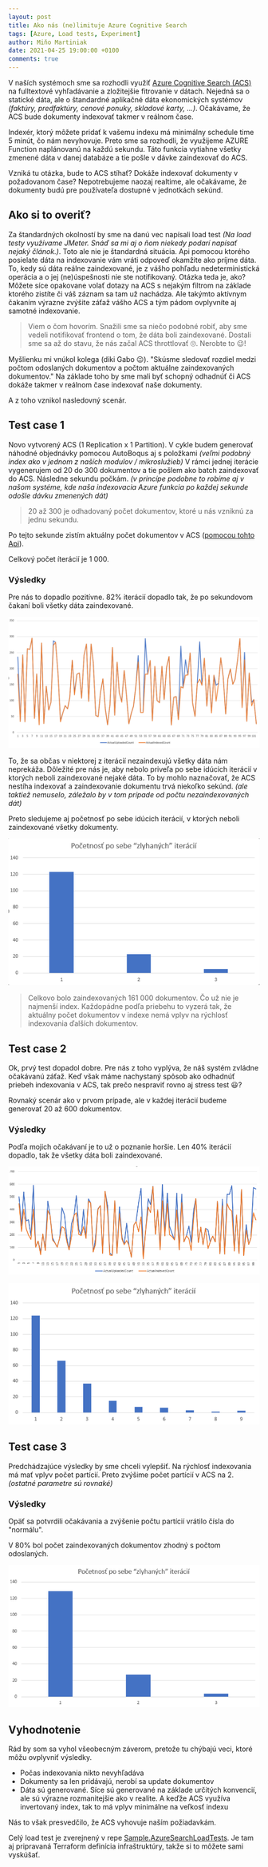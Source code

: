 ```yaml
---
layout: post
title: Ako nás (ne)limituje Azure Cognitive Search
tags: [Azure, Load tests, Experiment]
author: Miňo Martiniak
date: 2021-04-25 19:00:00 +0100
comments: true
---
```


V naších systémoch sme sa rozhodli využiť [Azure Cognitive Search (ACS)](https://azure.microsoft.com/en-us/services/search) na fulltextové vyhľadávanie a zložitejšie fitrovanie v dátach. Nejedná sa o statické dáta, ale o štandardné aplikačné dáta ekonomických systémov *(faktúry, predfaktúry, cenové ponuky, skladové karty, ...)*. Očakávame, že ACS bude dokumenty indexovať takmer v reálnom čase. 

Indexér, ktorý môžete pridať k vašemu indexu má minimálny schedule time 5 minút, čo nám nevyhovuje. Preto sme sa rozhodli, že využijeme AZURE Function naplánovanú na každú sekundu. Táto funkcia vytiahne všetky zmenené dáta v danej databáze a tie pošle v dávke zaindexovať do ACS.

Vzniká tu otázka, bude to ACS stíhať? Dokáže indexovať dokumenty v požadovanom čase? Nepotrebujeme naozaj realtime, ale očakávame, že dokumenty budú pre používateľa dostupné v jednotkách sekúnd.

## Ako si to overiť?

Za štandardných okolností by sme na danú vec napísali load test *(Na load testy využívame JMeter. Snáď sa mi aj o ňom niekedy podarí napísať nejaký článok.)*. Toto ale nie je štandardná situácia. Api pomocou ktorého posielate dáta na indexovanie vám vráti odpoveď okamžite ako príjme dáta. To, kedy sú dáta reálne zaindexované, je z vášho pohľadu nedeterministická operácia a o jej (ne)úspešnosti nie ste notifikovaný. Otázka teda je, ako? Môžete síce opakovane volať dotazy na ACS s nejakým filtrom na základe ktorého zistíte či váš záznam sa tam už nachádza. Ale takýmto aktívnym čakaním výrazne zvýšite záťaž vášho ACS a tým pádom ovplyvníte aj samotné indexovanie.

> Viem o čom hovorím. Snažili sme sa niečo podobné robiť, aby sme vedeli notifikovať frontend o tom, že dáta boli zaindexované. Dostali sme sa až do stavu, že nás začal ACS throttlovať 🙄. Nerobte to 😉!

Myšlienku mi vnúkol kolega (diki Gabo 😉). "Skúsme sledovať rozdiel medzi počtom odoslaných dokumentov a počtom aktuálne zaindexovaných dokumentov." Na základe toho by sme mali byť schopný odhadnúť či ACS dokáže takmer v reálnom čase indexovať naše dokumenty.

A z toho vznikol nasledovný scenár.

## Test case 1

Novo vytvorený ACS (1 Replication x 1 Partition).
V cykle budem generovať náhodné objednávky pomocou AutoBoqus aj s položkami *(veľmi podobný index ako v jednom z naších modulov / mikroslužieb)*
V rámci jednej iterácie vygenerujem od 20 do 300 dokumentov a tie pošlem ako batch zaindexovať do ACS. Následne sekundu počkám. *(v princípe podobne to robíme aj v našom systéme, kde naša indexovacia Azure funkcia po každej sekunde odošle dávku zmenených dát)*

> 20 až 300 je odhadovaný počet dokumentov, ktoré u nás vzniknú za jednu sekundu.

Po tejto sekunde zistím aktuálny počet dokumentov v ACS ([pomocou tohto Api](https://docs.microsoft.com/lv-lv/rest/api/searchservice/count-documents)).

Celkový počet íterácií je 1 000.

### Výsledky

Pre nás to dopadlo pozitívne. 82% iterácií dopadlo tak, že po sekundovom čakaní boli všetky dáta zaindexované.

![Test case 1](/assets/images/azure-acs/testcase-1.png)

To, že sa občas v niektorej z iterácií nezaindexujú všetky dáta nám neprekáža. Dôležité pre nás je, aby nebolo priveľa po sebe idúcich iterácií v ktorých neboli zaindexované nejaké dáta. To by mohlo naznačovať, že ACS nestíha indexovať a zaindexovanie dokumentu trvá niekoľko sekúnd. *(ale taktiež nemuselo, záležalo by v tom prípade od počtu nezaindexovaných dát)*

Preto sledujeme aj početnosť po sebe idúcich iterácií, v ktorých neboli zaindexované všetky dokumenty.

![Test case 1 - početnosť](/assets/images/azure-acs/testcase-1-pocetnost.png)

> Celkovo bolo zaindexovaných 161 000 dokumentov. Čo už nie je najmenší index. Každopádne podľa priebehu to vyzerá tak, že aktuálny počet dokumentov v indexe nemá vplyv na rýchlosť indexovania ďalších dokumentov.

## Test case 2

Ok, prvý test dopadol dobre. Pre nás z toho vyplýva, že náš systém zvládne očakávanú záťaž. Keď však máme nachystaný spôsob ako odhadnúť priebeh indexovania v ACS, tak prečo nespraviť rovno aj stress test 😃?

Rovnaký scenár ako v prvom prípade, ale v každej iterácií budeme generovať 20 až 600 dokumentov.

### Výsledky

Podľa mojich očakávaní je to už o poznanie horšie. Len 40% iterácií dopadlo, tak že všetky dáta boli zaindexované.

![Test case 2](/assets/images/azure-acs/testcase-2.png)

![Test case 2 - početnosť](/assets/images/azure-acs/testcase-2-pocetnost.png)

## Test case 3

Predchádzajúce výsledky by sme chceli vylepšiť. Na rýchlosť indexovania má mať vplyv počet partícií. Preto zvýšime počet partícií v ACS na 2. *(ostatné parametre sú rovnaké)*

### Výsledky

Opäť sa potvrdili očakávania a zvýšenie počtu partícií vrátilo čísla do "normálu".

V 80% bol počet zaindexovaných dokumentov zhodný s počtom odoslaných.

![Test case 3 - početnosť](/assets/images/azure-acs/testcase-3-pocetnost.png)

## Vyhodnotenie

Rád by som sa vyhol všeobecným záverom, pretože tu chýbajú veci, ktoré môžu ovplyvniť výsledky.

- Počas indexovania nikto nevyhľadáva
- Dokumenty sa len pridávajú, nerobí sa update dokumentov
- Dáta sú generované. Síce sú generované na základe určitých konvencií, ale sú výrazne rozmanitejšie ako v realite. A keďže ACS využíva invertovaný index, tak to má vplyv minimálne na veľkosť indexu

Nás to však presvedčilo, že ACS vyhovuje naším požiadavkám.

Celý load test je zverejnený v repe [Sample.AzureSearchLoadTests](https://github.com/Burgyn/Sample.AzureSearchLoadTests). Je tam aj pripravaná Terraform definícia infraštruktúry, takže si to môžete sami vyskúšať.

